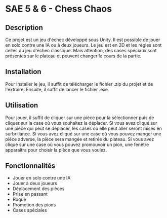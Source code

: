# SAE 5 & 6 - Chess Chaos

## Description
Ce projet est un jeu d'échec développé sous Unity. Il est possible de jouer en solo contre une IA ou à deux joueurs. Le jeu est en 2D et les règles sont celles du jeu d'échec classique. Mais attention, des cases spéciaux sont présentes sur le plateau et peuvent changer le cours de la partie.

## Installation
Pour installer le jeu, il suffit de télécharger le fichier .zip du projet et de l'extraire. Ensuite, il suffit de lancer le fichier .exe.

## Utilisation
Pour jouer, il suffit de cliquer sur une pièce pour la sélectionner puis de cliquer sur la case où vous souhaitez la déplacer. Si vous avez cliqué sur une pièce qui peut se déplacer, les cases où elle peut aller seront mises en surbrillance. Si vous avez cliqué sur une case où vous pouvez manger une pièce adverse, la pièce sera mangée et retirée du plateau. Si vous avez cliqué sur une case où vous pouvez promouvoir un pion, une fenêtre apparaîtra pour choisir la pièce que vous voulez.

## Fonctionnalités
- Jouer en solo contre une IA
- Jouer à deux joueurs
- Déplacement des pièces
- Prise en passant
- Roque
- Promotion des pions
- Cases spéciales